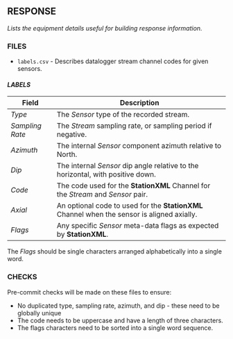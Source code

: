 ## RESPONSE ##

_Lists the equipment details useful for building response information._

### FILES ###

* `labels.csv` - Describes datalogger stream channel codes for given sensors.

#### _LABELS_ ####

| Field | Description |
| --- | --- |
| _Type_ | The _Sensor_ type of the recorded stream.
| _Sampling Rate_ | The _Stream_ sampling rate, or sampling period if negative.
| _Azimuth_ | The internal _Sensor_ component azimuth relative to North.
| _Dip_ | The internal _Sensor_ dip angle relative to the horizontal, with positive down.
| _Code_ | The code used for the __StationXML__ Channel for the _Stream_ and _Sensor_ pair.
| _Axial_ | An optional code to used for the __StationXML__ Channel when the sensor is aligned axially.
| _Flags_ | Any specific _Sensor_ meta-data flags as expected by __StationXML__.

The _Flags_ should be single characters arranged alphabetically into a single word.

### CHECKS ###

Pre-commit checks will be made on these files to ensure:
* No duplicated type, sampling rate, azimuth, and dip - these need to be globally unique
* The code needs to be uppercase and have a length of three characters.
* The flags characters need to be sorted into a single word sequence.
